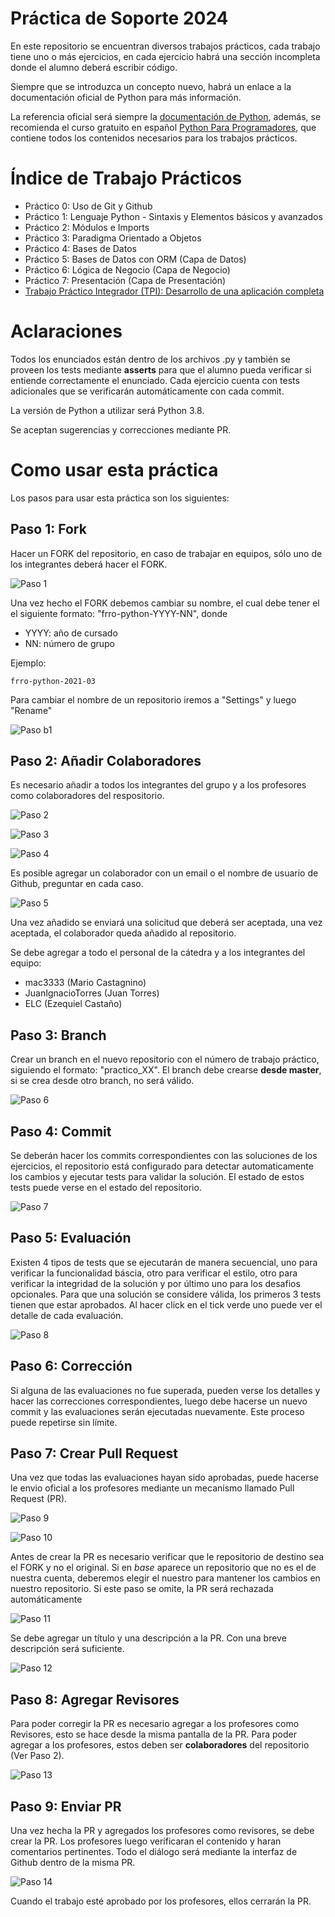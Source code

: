# Práctica de Soporte 2024

En este repositorio se encuentran diversos trabajos prácticos, cada trabajo tiene uno o más ejercicios, en cada ejercicio habrá una sección incompleta donde el alumno deberá escribir código. 

Siempre que se introduzca un concepto nuevo, habrá un enlace a la documentación oficial de Python para más información.

La referencia oficial será siempre la [documentación de Python](https://docs.python.org/es/3/), además, se recomienda el curso gratuito en español [Python Para Programadores](https://www.youtube.com/playlist?list=PL6L8P83xTjQ43lioPhb7liCeg5fe6ucaE), que contiene todos los contenidos necesarios para los trabajos prácticos.

# Índice de Trabajo Prácticos

- Práctico 0: Uso de Git y Github
- Práctico 1: Lenguaje Python - Sintaxis y Elementos básicos y avanzados
- Práctico 2: Módulos e Imports
- Práctico 3: Paradigma Orientado a Objetos
- Práctico 4: Bases de Datos 
- Práctico 5: Bases de Datos con ORM (Capa de Datos)
- Práctico 6: Lógica de Negocio (Capa de Negocio)
- Práctico 7: Presentación (Capa de Presentación)
- [Trabajo Práctico Integrador (TPI): Desarrollo de una aplicación completa](TPI/README.md)

# Aclaraciones

Todos los enunciados están dentro de los archivos .py y también se proveen los tests mediante **asserts** para que el alumno pueda verificar si entiende correctamente el enunciado. Cada ejercicio cuenta con tests adicionales que se verificarán automáticamente con cada commit.

La versión de Python a utilizar será Python 3.8.

Se aceptan sugerencias y correcciones mediante PR.


# Como usar esta práctica

Los pasos para usar esta práctica son los siguientes:

## Paso 1: Fork

Hacer un FORK del repositorio, en caso de trabajar en equipos, sólo uno de los integrantes deberá hacer el FORK.

![Paso 1](images/paso_01.png)

Una vez hecho el FORK debemos cambiar su nombre, el cual debe tener el el siguiente formato: "frro-python-YYYY-NN", donde

- YYYY: año de cursado
- NN: número de grupo

Ejemplo:

    frro-python-2021-03

Para cambiar el nombre de un repositorio iremos a "Settings" y luego "Rename"

![Paso b1](images/paso_01_b.png)

## Paso 2: Añadir Colaboradores

Es necesario añadir a todos los integrantes del grupo y a los profesores como colaboradores del respositorio. 

![Paso 2](images/paso_02.png)

![Paso 3](images/paso_03.png)

![Paso 4](images/paso_04.png)

Es posible agregar un colaborador con un email o el nombre de usuario de Github, preguntar en cada caso.

![Paso 5](images/paso_05.png)

Una vez añadido se enviará una solicitud que deberá ser aceptada, una vez aceptada, el colaborador queda añadido al repositorio.

Se debe agregar a todo el personal de la cátedra y a los integrantes del equipo:

- mac3333 (Mario Castagnino)
- JuanIgnacioTorres (Juan Torres)
- ELC (Ezequiel Castaño)


## Paso 3: Branch

Crear un branch en el nuevo repositorio con el número de trabajo práctico, siguiendo el formato: "practico_XX". El branch debe crearse **desde master**, si se crea desde otro branch, no será válido.

![Paso 6](images/paso_06.png)

## Paso 4: Commit

Se deberán hacer los commits correspondientes con las soluciones de los ejercicios, el repositorio está configurado para detectar automaticamente los cambios y ejecutar tests para validar la solución. El estado de estos tests puede verse en el estado del repositorio.

![Paso 7](images/paso_07.png)

## Paso 5: Evaluación

Existen 4 tipos de tests que se ejecutarán de manera secuencial, uno para verificar la funcionalidad báscia, otro para verificar el estilo, otro para verificar la integridad de la solución y por último uno para los desafios opcionales. Para que una solución se considere válida, los primeros 3 tests tienen que estar aprobados. Al hacer click en el tick verde uno puede ver el detalle de cada evaluación.

![Paso 8](images/paso_08.png)

## Paso 6: Corrección

Si alguna de las evaluaciones no fue superada, pueden verse los detalles y hacer las correcciones correspondientes, luego debe hacerse un nuevo commit y las evaluaciones serán ejecutadas nuevamente. Este proceso puede repetirse sin límite.

## Paso 7: Crear Pull Request

Una vez que todas las evaluaciones hayan sido aprobadas, puede hacerse le envio oficial a los profesores mediante un mecanismo llamado Pull Request (PR).

![Paso 9](images/paso_09.png)

![Paso 10](images/paso_10.png)

Antes de crear la PR es necesario verificar que le repositorio de destino sea el FORK y no el original. Si en *base* aparece un repositorio que no es el de nuestra cuenta, deberemos elegir el nuestro para mantener los cambios en nuestro repositorio. Si este paso se omite, la PR será rechazada automáticamente

![Paso 11](images/paso_11.png)

Se debe agregar un título y una descripción a la PR. Con una breve descripción será suficiente.

![Paso 12](images/paso_12.png)


## Paso 8: Agregar Revisores

Para poder corregir la PR es necesario agregar a los profesores como Revisores, esto se hace desde la misma pantalla de la PR. Para poder agregar a los profesores, estos deben ser **colaboradores** del repositorio (Ver Paso 2).

![Paso 13](images/paso_13.png)

## Paso 9: Enviar PR

Una vez hecha la PR y agregados los profesores como revisores, se debe crear la PR. Los profesores luego verificaran el contenido y haran comentarios pertinentes. Todo el diálogo será mediante la interfaz de Github dentro de la misma PR.

![Paso 14](images/paso_14.png)

Cuando el trabajo esté aprobado por los profesores, ellos cerrarán la PR.

